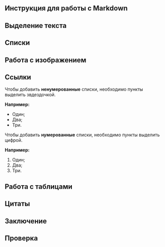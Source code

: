 ## Инструкция для работы с Markdown

## Выделение текста

## Списки

## Работа с изображением

## Ссылки

Чтобы добавить **ненумерованные** списки, необходимо пункты выделить звдездочкой.

**Например:**
* Один;
* Два;
* Три.

Чтобы добавить **нумерованные** списки, необходимо пункты выделить цифрой.

**Например:**
1. Один;
2. Два;
3. Три.

## Работа с таблицами

## Цитаты

## Заключение

## Проверка 
